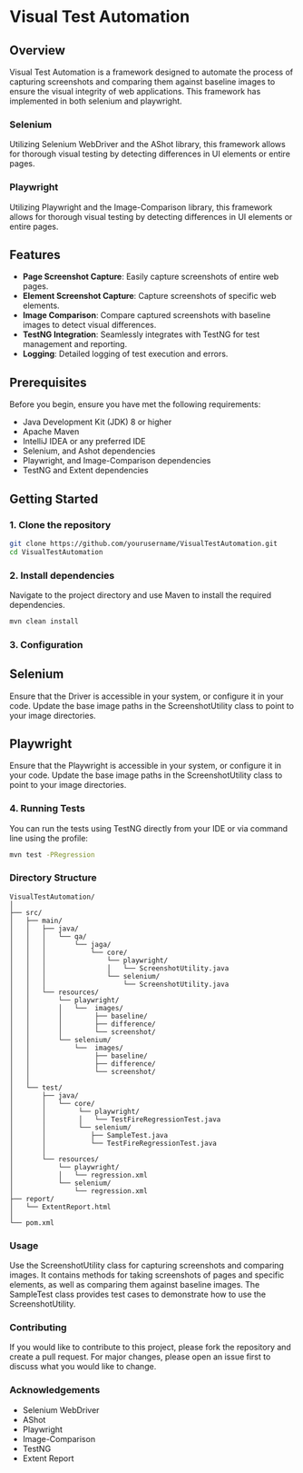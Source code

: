 # Visual Test Automation

## Overview
Visual Test Automation is a framework designed to automate the process of capturing screenshots and comparing them against baseline images 
to ensure the visual integrity of web applications. This framework has implemented in both selenium and playwright.
### Selenium
Utilizing Selenium WebDriver and the AShot library, this framework allows for thorough visual testing by detecting differences in UI elements
or entire pages.
### Playwright
Utilizing Playwright and the Image-Comparison library, this framework allows for thorough visual testing by detecting differences in UI elements
or entire pages.

## Features
- **Page Screenshot Capture**: Easily capture screenshots of entire web pages.
- **Element Screenshot Capture**: Capture screenshots of specific web elements.
- **Image Comparison**: Compare captured screenshots with baseline images to detect visual differences.
- **TestNG Integration**: Seamlessly integrates with TestNG for test management and reporting.
- **Logging**: Detailed logging of test execution and errors.

## Prerequisites
Before you begin, ensure you have met the following requirements:
- Java Development Kit (JDK) 8 or higher
- Apache Maven
- IntelliJ IDEA or any preferred IDE
- Selenium, and Ashot dependencies
- Playwright, and Image-Comparison dependencies
- TestNG and Extent dependencies

## Getting Started

### 1. Clone the repository
```bash
git clone https://github.com/yourusername/VisualTestAutomation.git
cd VisualTestAutomation
```
### 2. Install dependencies
Navigate to the project directory and use Maven to install the required dependencies.
```bash
mvn clean install
```
### 3. Configuration
## Selenium
Ensure that the Driver is accessible in your system, or configure it in your code.
Update the base image paths in the ScreenshotUtility class to point to your image directories.
## Playwright
Ensure that the Playwright is accessible in your system, or configure it in your code.
Update the base image paths in the ScreenshotUtility class to point to your image directories.

### 4. Running Tests
You can run the tests using TestNG directly from your IDE or via command line using the profile:
```bash
mvn test -PRegression
```
### Directory Structure
```
VisualTestAutomation/
│
├── src/
│   ├── main/
│   │   ├── java/
│   │   │   └── qa/
│   │   │       └── jaga/
│   │   │           └── core/
│   │   │               └── playwright/
│   │   │               │   └── ScreenshotUtility.java
│   │   │               └── selenium/
│   │   │                   └── ScreenshotUtility.java
│   │   └── resources/
│   │       └── playwright/
│   │       │   └──  images/
│   │       │        ├── baseline/
│   │       │        ├── difference/
│   │       │        └── screenshot/
│   │       └── selenium/
│   │           └──  images/
│   │                ├── baseline/
│   │                ├── difference/
│   │                └── screenshot/
│   │
│   └── test/
│       ├── java/
│       │   └── core/
│       │        └── playwright/
│       │        │   └── TestFireRegressionTest.java
│       │        └── selenium/
│       │           ├── SampleTest.java
│       │           └── TestFireRegressionTest.java
│       │
│       └── resources/
│           └── playwright/
│           │   └── regression.xml
│           └── selenium/
│               └── regression.xml
├── report/
│   └── ExtentReport.html
│
└── pom.xml 
```
### Usage
Use the ScreenshotUtility class for capturing screenshots and comparing images. It contains methods for taking screenshots of pages
and specific elements, as well as comparing them against baseline images.
The SampleTest class provides test cases to demonstrate how to use the ScreenshotUtility.

### Contributing
If you would like to contribute to this project, please fork the repository and create a pull request. For major changes, please open
an issue first to discuss what you would like to change.

### Acknowledgements
- Selenium WebDriver
- AShot
- Playwright
- Image-Comparison
- TestNG
- Extent Report


